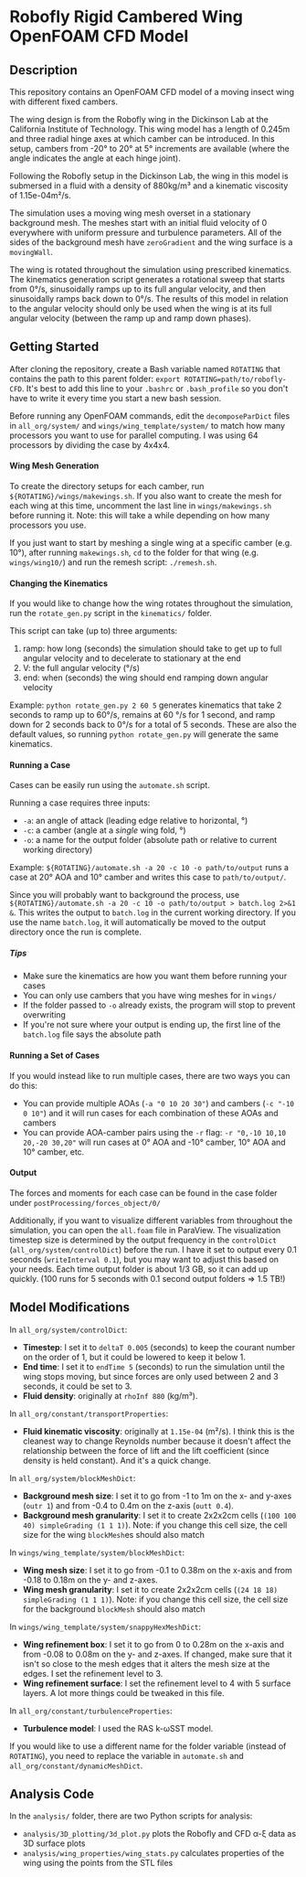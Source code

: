 # Robofly Rigid Cambered Wing OpenFOAM CFD Model

## Description

This repository contains an OpenFOAM CFD model of a moving insect wing with different fixed cambers.

The wing design is from the Robofly wing in the Dickinson Lab at the California Institute of Technology.
This wing model has a length of 0.245m and three radial hinge axes at which camber can be introduced.
In this setup, cambers from -20° to 20° at 5° increments are available (where the angle indicates the angle at each hinge joint).

Following the Robofly setup in the Dickinson Lab, the wing in this model is submersed in a fluid with a density of 880kg/m³ and a kinematic viscosity of 1.15e-04m²/s.

The simulation uses a moving wing mesh overset in a stationary background mesh.
The meshes start with an initial fluid velocity of 0 everywhere with uniform pressure and turbulence parameters.
All of the sides of the background mesh have `zeroGradient` and the wing surface is a `movingWall`.

The wing is rotated throughout the simulation using prescribed kinematics.
The kinematics generation script generates a rotational sweep that starts from 0°/s, sinusoidally ramps up to its full angular velocity, and then sinusoidally ramps back down to 0°/s.
The results of this model in relation to the angular velocity should only be used when the wing is at its full angular velocity (between the ramp up and ramp down phases).

## Getting Started

After cloning the repository, create a Bash variable named `ROTATING` that contains the path to this parent folder: `export ROTATING=path/to/robofly-CFD`.
It's best to add this line to your `.bashrc` or `.bash_profile` so you don't have to write it every time you start a new bash session.

Before running any OpenFOAM commands, edit the `decomposeParDict` files in `all_org/system/` and `wings/wing_template/system/` to match how many processors you want to use for parallel computing.
I was using 64 processors by dividing the case by 4x4x4.

#### Wing Mesh Generation

To create the directory setups for each camber, run `${ROTATING}/wings/makewings.sh`.
If you also want to create the mesh for each wing at this time, uncomment the last line in `wings/makewings.sh` before running it.
Note: this will take a while depending on how many processors you use.

If you just want to start by meshing a single wing at a specific camber (e.g. 10°), after running `makewings.sh`, `cd` to the folder for that wing (e.g. `wings/wing10/`) and run the remesh script: `./remesh.sh`.

#### Changing the Kinematics

If you would like to change how the wing rotates throughout the simulation, run the `rotate_gen.py` script in the `kinematics/` folder.

This script can take (up to) three arguments:
1. ramp: how long (seconds) the simulation should take to get up to full angular velocity and to decelerate to stationary at the end
2. V: the full angular velocity (°/s)
3. end: when (seconds) the wing should end ramping down angular velocity

Example: `python rotate_gen.py 2 60 5` generates kinematics that take 2 seconds to ramp up to 60°/s, remains at 60 °/s for 1 second, and ramp down for 2 seconds back to 0°/s for a total of 5 seconds.
These are also the default values, so running `python rotate_gen.py` will generate the same kinematics.

#### Running a Case

Cases can be easily run using the `automate.sh` script.

Running a case requires three inputs:
* `-a`: an angle of attack (leading edge relative to horizontal, °)
* `-c`: a camber (angle at a *single* wing fold, °)
* `-o`: a name for the output folder (absolute path or relative to current working directory)

Example: `${ROTATING}/automate.sh -a 20 -c 10 -o path/to/output` runs a case at 20° AOA and 10° camber and writes this case to `path/to/output/`.

Since you will probably want to background the process, use `${ROTATING}/automate.sh -a 20 -c 10 -o path/to/output > batch.log 2>&1 &`.
This writes the output to `batch.log` in the current working directory. If you use the name `batch.log`, it will automatically be moved to the output directory once the run is complete.

##### Tips
* Make sure the kinematics are how you want them before running your cases
* You can only use cambers that you have wing meshes for in `wings/`
* If the folder passed to `-o` already exists, the program will stop to prevent overwriting
* If you're not sure where your output is ending up, the first line of the `batch.log` file says the absolute path

#### Running a Set of Cases

If you would instead like to run multiple cases, there are two ways you can do this:
* You can provide multiple AOAs (`-a "0 10 20 30"`) and cambers (`-c "-10 0 10"`) and it will run cases for each combination of these AOAs and cambers
* You can provide AOA-camber pairs using the `-r` flag: `-r "0,-10 10,10 20,-20 30,20"` will run cases at 0° AOA and -10° camber, 10° AOA and 10° camber, etc.

#### Output

The forces and moments for each case can be found in the case folder under `postProcessing/forces_object/0/`

Additionally, if you want to visualize different variables from throughout the simulation, you can open the `all.foam` file in ParaView.
The visualization timestep size is determined by the output frequency in the `controlDict` (`all_org/system/controlDict`) before the run.
I have it set to output every 0.1 seconds (`writeInterval 0.1`), but you may want to adjust this based on your needs.
Each time output folder is about 1/3 GB, so it can add up quickly. (100 runs for 5 seconds with 0.1 second output folders => 1.5 TB!)

## Model Modifications

In `all_org/system/controlDict`:
* **Timestep**: I set it to `deltaT 0.005` (seconds) to keep the courant number on the order of 1, but it could be lowered to keep it below 1.
* **End time**: I set it to `endTime 5` (seconds) to run the simulation until the wing stops moving, but since forces are only used between 2 and 3 seconds, it could be set to 3.
* **Fluid density**: originally at `rhoInf 880` (kg/m³).

In `all_org/constant/transportProperties`:
* **Fluid kinematic viscosity**: originally at `1.15e-04` (m²/s). I think this is the cleanest way to change Reynolds number because it doesn't affect the relationship between the force of lift and the lift coefficient (since density is held constant). And it's a quick change.

In `all_org/system/blockMeshDict`:
* **Background mesh size**: I set it to go from -1 to 1m on the x- and y-axes (`outr 1`) and from -0.4 to 0.4m on the z-axis (`outt 0.4`).
* **Background mesh granularity**: I set it to create 2x2x2cm cells (`(100 100 40) simpleGrading (1 1 1)`). Note: if you change this cell size, the cell size for the wing `blockMesh`es should also match

In `wings/wing_template/system/blockMeshDict`:
* **Wing mesh size**: I set it to go from -0.1 to 0.38m on the x-axis and from -0.18 to 0.18m on the y- and z-axes.
* **Wing mesh granularity**: I set it to create 2x2x2cm cells (`(24 18 18) simpleGrading (1 1 1)`). Note: if you change this cell size, the cell size for the background `blockMesh` should also match

In `wings/wing_template/system/snappyHexMeshDict`:
* **Wing refinement box**: I set it to go from 0 to 0.28m on the x-axis and from -0.08 to 0.08m on the y- and z-axes. If changed, make sure that it isn't so close to the mesh edges that it alters the mesh size at the edges. I set the refinement level to 3.
* **Wing refinement surface**: I set the refinement level to 4 with 5 surface layers. A lot more things could be tweaked in this file.

In `all_org/constant/turbulenceProperties`:
* **Turbulence model**: I used the RAS k-ωSST model.

If you would like to use a different name for the folder variable (instead of `ROTATING`), you need to replace the variable in `automate.sh` and `all_org/constant/dynamicMeshDict`.

## Analysis Code

In the `analysis/` folder, there are two Python scripts for analysis:
* `analysis/3D_plotting/3d_plot.py` plots the Robofly and CFD α-ξ data as 3D surface plots
* `analysis/wing_properties/wing_stats.py` calculates properties of the wing using the points from the STL files